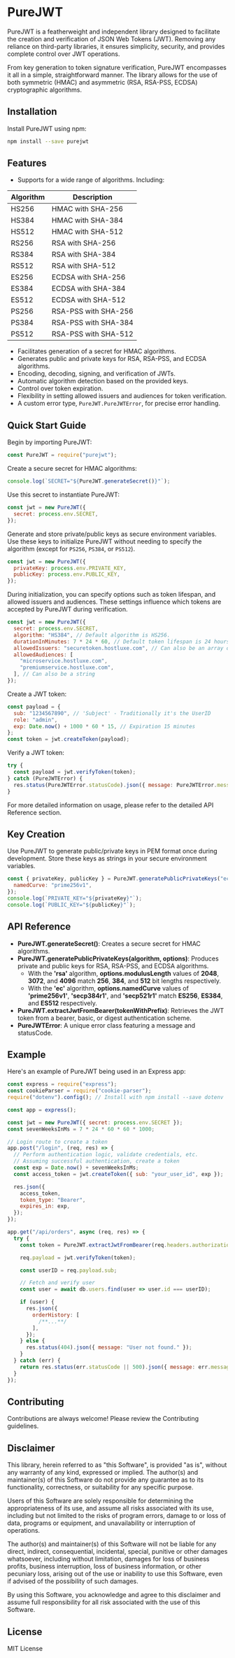 # PureJWT

PureJWT is a featherweight and independent library designed to facilitate the creation and verification of JSON Web Tokens (JWT). Removing any reliance on third-party libraries, it ensures simplicity, security, and provides complete control over JWT operations.

From key generation to token signature verification, PureJWT encompasses it all in a simple, straightforward manner. The library allows for the use of both symmetric (HMAC) and asymmetric (RSA, RSA-PSS, ECDSA) cryptographic algorithms.

## Installation

Install PureJWT using npm:

```bash
npm install --save purejwt
```

## Features

- Supports for a wide range of algorithms. Including:

| Algorithm | Description          |
| --------- | -------------------- |
| HS256     | HMAC with SHA-256    |
| HS384     | HMAC with SHA-384    |
| HS512     | HMAC with SHA-512    |
| RS256     | RSA with SHA-256     |
| RS384     | RSA with SHA-384     |
| RS512     | RSA with SHA-512     |
| ES256     | ECDSA with SHA-256   |
| ES384     | ECDSA with SHA-384   |
| ES512     | ECDSA with SHA-512   |
| PS256     | RSA-PSS with SHA-256 |
| PS384     | RSA-PSS with SHA-384 |
| PS512     | RSA-PSS with SHA-512 |

- Facilitates generation of a secret for HMAC algorithms.
- Generates public and private keys for RSA, RSA-PSS, and ECDSA algorithms.
- Encoding, decoding, signing, and verification of JWTs.
- Automatic algorithm detection based on the provided keys.
- Control over token expiration.
- Flexibility in setting allowed issuers and audiences for token verification.
- A custom error type, `PureJWT.PureJWTError`, for precise error handling.

## Quick Start Guide

Begin by importing PureJWT:

```javascript
const PureJWT = require("purejwt");
```

Create a secure secret for HMAC algorithms:

```javascript
console.log(`SECRET="${PureJWT.generateSecret()}"`);
```

Use this secret to instantiate PureJWT:

```javascript
const jwt = new PureJWT({
  secret: process.env.SECRET,
});
```

Generate and store private/public keys as secure environment variables. Use these keys to initialize PureJWT without needing to specify the algorithm (except for `PS256`, `PS384`, or `PS512`).

```javascript
const jwt = new PureJWT({
  privateKey: process.env.PRIVATE_KEY,
  publicKey: process.env.PUBLIC_KEY,
});
```

During initialization, you can specify options such as token lifespan, and allowed issuers and audiences. These settings influence which tokens are accepted by PureJWT during verification.

```javascript
const jwt = new PureJWT({
  secret: process.env.SECRET,
  algorithm: "HS384", // Default algorithm is HS256.
  durationInMinutes: 7 * 24 * 60, // Default token lifespan is 24 hours
  allowedIssuers: "securetoken.hostluxe.com", // Can also be an array of strings
  allowedAudiences: [
    "microservice.hostluxe.com",
    "premiumservice.hostluxe.com",
  ], // Can also be a string
});
```

Create a JWT token:

```javascript
const payload = {
  sub: "1234567890", // 'Subject' - Traditionally it's the UserID
  role: "admin",
  exp: Date.now() + 1000 * 60 * 15, // Expiration 15 minutes
};
const token = jwt.createToken(payload);
```

Verify a JWT token:

```javascript
try {
  const payload = jwt.verifyToken(token);
} catch (PureJWTError) {
  res.status(PureJWTError.statusCode).json({ message: PureJWTError.message });
}
```

For more detailed information on usage, please refer to the detailed API Reference section.

## Key Creation

Use PureJWT to generate public/private keys in PEM format once during development. Store these keys as strings in your secure environment variables.

```javascript
const { privateKey, publicKey } = PureJWT.generatePublicPrivateKeys("ec", {
  namedCurve: "prime256v1",
});
console.log(`PRIVATE_KEY="${privateKey}"`);
console.log(`PUBLIC_KEY="${publicKey}"`);
```

## API Reference

- **PureJWT.generateSecret()**: Creates a secure secret for HMAC algorithms.
- **PureJWT.generatePublicPrivateKeys(algorithm, options)**: Produces private and public keys for RSA, RSA-PSS, and ECDSA algorithms.
  - With the **'rsa'** algorithm, **options.modulusLength** values of **2048**, **3072**, and **4096** match **256**, **384**, and **512** bit lengths respectively.
  - With the **'ec'** algorithm, **options.namedCurve** values of **'prime256v1'**, **'secp384r1'**, and **'secp521r1'** match **ES256**, **ES384**, and **ES512** respectively.
- **PureJWT.extractJwtFromBearer(tokenWithPrefix)**: Retrieves the JWT token from a bearer, basic, or digest authentication scheme.
- **PureJWTError**: A unique error class featuring a message and statusCode.

## Example

Here's an example of PureJWT being used in an Express app:

```javascript
const express = require("express");
const cookieParser = require("cookie-parser");
require("dotenv").config(); // Install with npm install --save dotenv

const app = express();

const jwt = new PureJWT({ secret: process.env.SECRET });
const sevenWeeksInMs = 7 * 24 * 60 * 60 * 1000;

// Login route to create a token
app.post("/login", (req, res) => {
  // Perform authentication logic, validate credentials, etc.
  // Assuming successful authentication, create a token
  const exp = Date.now() + sevenWeeksInMs;
  const access_token = jwt.createToken({ sub: "your_user_id", exp });

  res.json({
    access_token,
    token_type: "Bearer",
    expires_in: exp,
  });
});

app.get("/api/orders", async (req, res) => {
  try {
    const token = PureJWT.extractJwtFromBearer(req.headers.authorization);

    req.payload = jwt.verifyToken(token);

    const userID = req.payload.sub;

    // Fetch and verify user
    const user = await db.users.find(user => user.id === userID);

    if (user) {
      res.json({
        orderHistory: [
          /**...**/
        ],
      });
    } else {
      res.status(404).json({ message: "User not found." });
    }
  } catch (err) {
    return res.status(err.statusCode || 500).json({ message: err.message });
  }
});
```

## Contributing

Contributions are always welcome! Please review the Contributing guidelines.

## Disclaimer

This library, herein referred to as "this Software", is provided "as is", without any warranty of any kind, expressed or implied. The author(s) and maintainer(s) of this Software do not provide any guarantee as to its functionality, correctness, or suitability for any specific purpose.

Users of this Software are solely responsible for determining the appropriateness of its use, and assume all risks associated with its use, including but not limited to the risks of program errors, damage to or loss of data, programs or equipment, and unavailability or interruption of operations.

The author(s) and maintainer(s) of this Software will not be liable for any direct, indirect, consequential, incidental, special, punitive or other damages whatsoever, including without limitation, damages for loss of business profits, business interruption, loss of business information, or other pecuniary loss, arising out of the use or inability to use this Software, even if advised of the possibility of such damages.

By using this Software, you acknowledge and agree to this disclaimer and assume full responsibility for all risk associated with the use of this Software.

## License

MIT License
